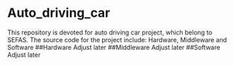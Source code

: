 # Auto_driving_car
This repository is devoted for auto driving car project, which belong to SEFAS.
The source code for the project include: Hardware, Middleware and Software
##Hardware
Adjust later
##Middleware
Adjust later
##Software
Adjust later
